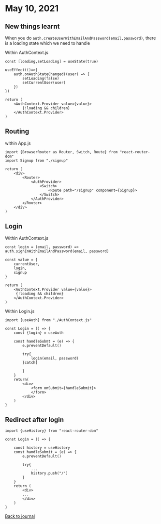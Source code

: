 # May 10, 2021

## New things learnt
When you do ```auth.createUserWithEmailAndPassword(email,password)```, there is a loading state which we need to handle

Within AuthContext.js
```
const [loading,setLoading] = useState(true)

useEffect(()=>{
    auth.onAuthStateChanged((user) => {
        setLoading(false)
        setCurrentUser(user)
    })
})

return (
    <AuthContext.Provider value={value}>
        {!loading && children}
    </AuthContext.Provider>
)
```

## Routing
within App.js
```
import {BrowserRouter as Router, Switch, Route} from "react-router-dom"
import Signup from "./signup"

return (
    <div>
        <Router>
            <AuthProvider>
                <Switch>
                    <Route path="/signup" component={Signup}>
                </Switch>
            </AuthProvider>
        </Router>
    </div>
)
```

## Login
Within AuthContext.js
```
const login = (email, password) => auth.signInWithEmailAndPassword(email, password)

const value = {
    currentUser,
    login,
    signup
}

return (
    <AuthContext.Provider value={value}>
     {!loading && children}
    </AuthContext.Provider>
)
```

Within  Login.js

```
import {useAuth} from "./AuthContext.js"

const Login = () => {
    const {login} = useAuth

    const handleSubmt = (e) => {
        e.preventDefault()

        try{
            login(email, password)
        }catch{

        }
    }
    return(
        <div>
            <form onSubmit={handleSubmit}>
            </form>
        </div>
    )
}
```

## Redirect after login
```
import {useHistory} from "react-router-dom"

const Login = () => {
    
    const history = useHistory
    const handleSubmit = (e) => {
        e.preventDefault()

        try{
            ...
            history.push("/")
        }
    }
    return (
        <div>
        ...
        </div>
    )
}
```

[Back to journal](README.md)